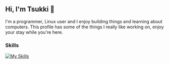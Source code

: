 Hi, I'm Tsukki 🌙
---
I'm a programmer, Linux user and I enjoy building things and learning about computers. This profile has some of the things I really like working on, enjoy your stay while you're here.

### Skills
[![My Skills](https://skillicons.dev/icons?i=html,css,js,py,vim,linux,ps,ai,figma)](https://skillicons.dev)
